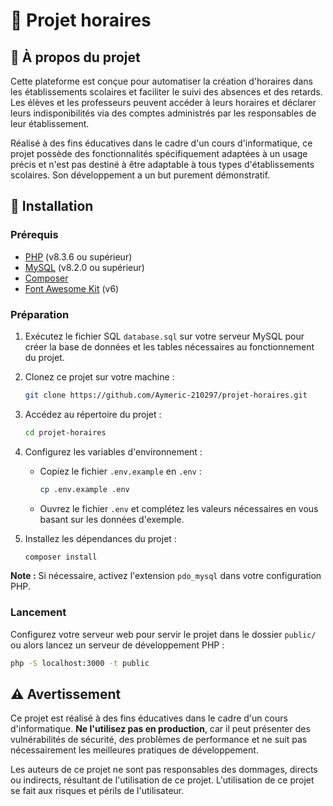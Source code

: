 # 📅 Projet horaires

## 🌟 À propos du projet

Cette plateforme est conçue pour automatiser la création d'horaires dans les établissements scolaires et faciliter le suivi des absences et des retards. Les élèves et les professeurs peuvent accéder à leurs horaires et déclarer leurs indisponibilités via des comptes administrés par les responsables de leur établissement.

Réalisé à des fins éducatives dans le cadre d'un cours d'informatique, ce projet possède des fonctionnalités spécifiquement adaptées à un usage précis et n'est pas destiné à être adaptable à tous types d'établissements scolaires. Son développement a un but purement démonstratif.

## 🔧 Installation

### Prérequis

- [PHP](https://www.php.net/downloads.php) (v8.3.6 ou supérieur)
- [MySQL](https://dev.mysql.com/downloads/mysql/) (v8.2.0 ou supérieur)
- [Composer](https://getcomposer.org/download/)
- [Font Awesome Kit](https://docs.fontawesome.com/web/setup/use-kit) (v6)

### Préparation

1. Exécutez le fichier SQL `database.sql` sur votre serveur MySQL pour créer la base de données et les tables nécessaires au fonctionnement du projet.

2. Clonez ce projet sur votre machine :

    ```bash
    git clone https://github.com/Aymeric-210297/projet-horaires.git
    ```

3. Accédez au répertoire du projet :

    ```bash
    cd projet-horaires
    ```

4. Configurez les variables d'environnement :
   - Copiez le fichier `.env.example` en `.env` :

     ```bash
     cp .env.example .env
     ```

   - Ouvrez le fichier `.env` et complétez les valeurs nécessaires en vous basant sur les données d'exemple.

5. Installez les dépendances du projet :

    ```bash
    composer install
    ```

**Note :** Si nécessaire, activez l'extension `pdo_mysql` dans votre configuration PHP.

### Lancement

Configurez votre serveur web pour servir le projet dans le dossier `public/` ou alors lancez un serveur de développement PHP :

```bash
php -S localhost:3000 -t public
```

## ⚠️ Avertissement

Ce projet est réalisé à des fins éducatives dans le cadre d'un cours d'informatique. **Ne l'utilisez pas en production**, car il peut présenter des vulnérabilités de sécurité, des problèmes de performance et ne suit pas nécessairement les meilleures pratiques de développement.

Les auteurs de ce projet ne sont pas responsables des dommages, directs ou indirects, résultant de l'utilisation de ce projet. L'utilisation de ce projet se fait aux risques et périls de l'utilisateur.
